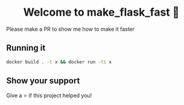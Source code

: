 <h1 align="center">Welcome to make_flask_fast 👋</h1>
<p>Please make a PR to show me how to make it faster
</p>

## Running it

```sh
docker build . -t x && docker run -ti x
```

## Show your support
Give a ⭐️ if this project helped you!
